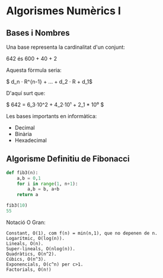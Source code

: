 # Algorismes Numèrics I

## Bases i Nombres

Una base representa la cardinalitat d'un conjunt:

642 és 600 + 40 + 2

Aquesta fòrmula seria:

$ d_n · R^{n-1} + ... + d_2 · R + d_1$

D'aquí surt que:

$ 642 = 6_3·10^2 + 4_2·10¹ + 2_1 * 10⁰  $

Les bases importants en informàtica:
- Decimal
- Binària
- Hexadecimal

## Algorisme Definitiu de Fibonacci

```python
def fib3(n):
    a,b = 0,1
    for i in range(1, n+1):
        a,b = b, a+b
    return a

fib3(10)
55
```

Notació O Gran:

    Constant, O(1), com f(n) = min(n,1), que no depenen de n.
    Logarítmic, O(log(n)).
    Lineals, O(n).
    Super-lineals, O(nlog(n)).
    Quadràtics, O(n^2).
    Cúbics, O(n^3).
    Exponencials, O(c^n) per c>1.
    Factorials, O(n!)

